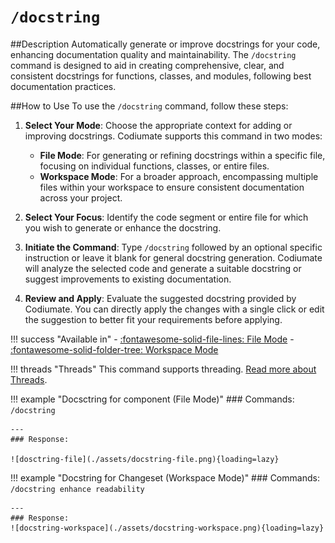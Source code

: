 # `/docstring`

##Description
Automatically generate or improve docstrings for your code, enhancing documentation quality and maintainability. The `/docstring` command is designed to aid in creating comprehensive, clear, and consistent docstrings for functions, classes, and modules, following best documentation practices.

##How to Use
To use the `/docstring` command, follow these steps:

1. **Select Your Mode**: Choose the appropriate context for adding or improving docstrings. Codiumate supports this command in two modes:
    - **File Mode**: For generating or refining docstrings within a specific file, focusing on individual functions, classes, or entire files.
    - **Workspace Mode**: For a broader approach, encompassing multiple files within your workspace to ensure consistent documentation across your project.

2. **Select Your Focus**: Identify the code segment or entire file for which you wish to generate or enhance the docstring. 

3. **Initiate the Command**: Type `/docstring` followed by an optional specific instruction or leave it blank for general docstring generation. Codiumate will analyze the selected code and generate a suitable docstring or suggest improvements to existing documentation.

4. **Review and Apply**: Evaluate the suggested docstring provided by Codiumate. You can directly apply the changes with a single click or edit the suggestion to better fit your requirements before applying.

!!! success "Available in"
    - [:fontawesome-solid-file-lines: File Mode](../modes/file-mode.md)
    - [:fontawesome-solid-folder-tree: Workspace Mode](../modes/workspace-mode.md)

!!! threads "Threads"
    This command supports threading. [Read more about Threads](../threads.md).

!!! example "Docsctring for component (File Mode)"
    ### Commands:
    `/docstring`

    ---
    ### Response:

    ![dosctring-file](./assets/docstring-file.png){loading=lazy}


!!! example "Docstring for Changeset (Workspace Mode)"
    ### Commands:
    `/docstring enhance readability`

    --- 
    ### Response:
    ![docstring-workspace](./assets/docstring-workspace.png){loading=lazy}